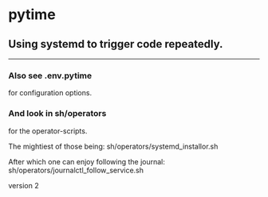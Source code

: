 # pytime
## Using systemd to trigger code repeatedly.

---

### Also see .env.pytime
for configuration options.

### And look in sh/operators
for the operator-scripts.

The mightiest of those being:
sh/operators/systemd_installor.sh

After which one can enjoy following the journal:
sh/operators/journalctl_follow_service.sh

version 2
